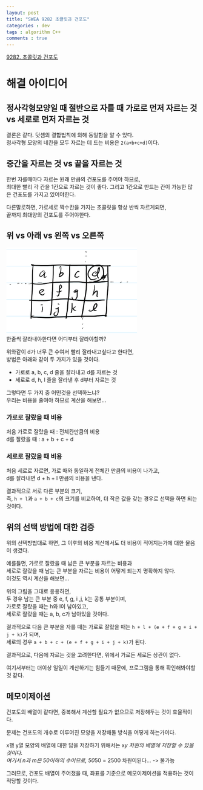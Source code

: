 ```yaml
---
layout: post
title: "SWEA 9282 초콜릿과 건포도"
categories : dev
tags : algorithm C++
comments : true
---
```


[9282. 초콜릿과 건포도](https://swexpertacademy.com/main/code/problem/problemDetail.do?contestProbId=AW9j-qfacIEDFAUY&categoryId=AW9j-qfacIEDFAUY&categoryType=CODE&&&)  


# 해결 아이디어
## 정사각형모양일 때 절반으로 자를 때 가로로 먼저 자르는 것 vs 세로로 먼저 자르는 것  
 결론은 같다. 덧셈의 결합법칙에 의해 동일함을 알 수 있다.  
정사각형 모양의 네칸을 모두 자르는 데 드는 비용은 `2(a+b+c+d)`이다.

## 중간을 자르는 것 vs 끝을 자르는 것
 한번 자를때마다 자르는 원래 만큼의 건포도를 주어야 하므로,  
 최대한 빨리 각 칸을 1칸으로 자르는 것이 좋다. 그리고 1칸으로 만드는 칸이 가능한 많은 건포도를 가지고 있어야한다.  

 다른말로하면, 가로세로 짝수칸을 가지는 초콜릿을 항상 반씩 자르게되면,  
 끝까지 최대양의 건포도를 주어야한다.

## 위 vs 아래 vs 왼쪽 vs 오른쪽
 ![예시1](https://github.com/leeseho/leeseho.github.io/blob/master/_posts/images/2020-03-16-22-35-18.png?raw=true)  
 한줄씩 잘라내야한다면 어디부터 잘라야할까?  

 위와같이 d가 너무 큰 수여서 빨리 잘라내고싶다고 한다면,  
 방법은 아래와 같이 두 가지가 있을 것이다.  

- 가로로 a, b, c, d 줄을 잘라내고 d를 자르는 것
- 세로로 d, h, l 줄을 잘라낸 후 d부터 자르는 것

 그렇다면 두 가지 중 어떤것을 선택하느냐?  
 우리는 비용을 줄여야 하므로 계산을 해보면...  

### 가로로 잘랐을 때 비용  
처음 가로로 잘랐을 때 : 전체칸만큼의 비용  
d를 잘랐을 때 : a + b + c + d

### 세로로 잘랐을 때 비용
처음 세로로 자르면, 가로 때와 동일하게 전체칸 만큼의 비용이 나가고,  
d를 잘라내면 d + h + l 만큼의 비용을 낸다.

결과적으로 서로 다른 부분의 크기,   
즉, `h + l`과 `a + b + c`의 크기를 비교하여,
더 작은 값을 갖는 경우로 선택을 하면 되는 것이다.

## 위의 선택 방법에 대한 검증
 위의 선택방법대로 하면, 그 이후의 비용 계산에서도 더 비용이 적어지는가에 대한 물음이 생겼다.

 예를들면, 가로로 잘랐을 때 남은 큰 부분을 자르는 비용과  
 세로로 잘랐을 때 남는 큰 부분을 자르는 비용이 어떻게 되는지 명확하지 않다.  
 이것도 역시 계산을 해보면...  
 
 위의 그림을 그대로 응용하면,  
 두 경우 남는 큰 부분 중 e, f, g, i ,j, k는 공통 부분이며,  
 가로로 잘랐을 때는 h와 l이 남아있고,  
 세로로 잘랐을 때는 a, b, c가 남아있을 것이다.

 결과적으로 다음 큰 부분을 자를 때는 가로로 잘랐을 때는 `h + l + (e + f + g + i + j + k)`가 되며,  
 세로의 경우 `a + b + c + (e + f + g + i + j + k)`가 된다. 


 결과적으로, 다음에 자르는 것을 고려한다면, 위에서 가로든 세로든 상관이 없다.

여기서부터는 더이상 일일이 계산하기는 힘들기 때문에, 프로그램을 통해 확인해봐야할 것 같다.
 

## 메모이제이션
  건포도의 배열이 같다면, 중복해서 계산할 필요가 없으므로 저장해두는 것이 효율적이다.  

 문제는 건포도의 개수로 이루어진 모양을 저장해둘 방식을 어떻게 하는가이다.
 
 x행 y열 모양의 배열에 대한 답을 저장하기 위해서는 x*y 차원의 배열에 저장할 수 있을 것이다.  
 여기서 n과 m은 50이하의 수이므로, 50*50 = 2500 차원이된다...  -> 불가능  


 그러므로, 건포도 배열이 주어졌을 때, 좌표를 기준으로 메모이제이션을 적용하는 것이 적당할 것이다.


